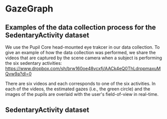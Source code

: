 # GazeGraph

## Examples of the data collection process for the SedentaryActivity dataset
We use the Pupil Core head-mounted eye trakcer in our data collection. To give an example of how the data collection was performed, we share the videos that are captured by the scene camera when a subject is performing the six sedentary activities: https://www.dropbox.com/sh/brw160oe48vcxfj/AACk4eQ0ThLdrppmaxuMQvw9a?dl=0

There are six videos and each corresponds to one of the six activities. In each of the videos, the estimated gazes (i.e., the green circle) and the images of the pupils are overlaid with the user's field-of-view in real-time. 

## SedentaryActivity dataset
